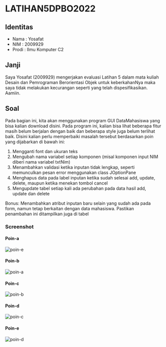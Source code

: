 # LATIHAN5DPBO2022
## Identitas
- Nama : Yosafat
- NIM  : 2009929
- Prodi : Ilmu Komputer C2

## Janji
Saya Yosafat (2009929) mengerjakan evaluasi Latihan 5 dalam mata kuliah Desain dan Pemrograman Berorientasi Objek untuk keberkahanNya maka saya tidak melakukan kecurangan seperti yang telah dispesifikasikan. Aamiin.

## Soal
Pada bagian ini, kita akan menggunakan program GUI DataMahasiswa yang bisa kalian download disini. Pada program ini, kalian bisa lihat beberapa fitur masih belum berjalan dengan baik dan beberapa style juga belum terlihat baik. Disini kalian perlu memperbaiki masalah tersebut berdasarkan poin yang dijabarkan di bawah ini:
1. Mengganti font dan ukuran teks
2. Mengubah nama variabel setiap komponen (misal komponen input NIM diberi nama variabel txtNim)
3. Menambahkan validasi ketika inputan tidak lengkap, seperti memunculkan pesan error menggunakan class JOptionPane
4. Menghapus data pada label inputan ketika sudah selesai add, update, delete, maupun ketika menekan tombol cancel
5. Mengupdate tabel setiap kali ada perubahan pada data hasil add, update dan delete

Bonus:
Menambahkan atribut inputan baru selain yang sudah ada pada form, namun tetap berkaitan dengan data mahasiswa. Pastikan penambahan ini ditampilkan juga di tabel

### Screenshot
#### Poin-a
![poin-e](https://user-images.githubusercontent.com/77567907/159034375-b048160d-29e3-4979-966c-8106970b8077.jpg)

#### Poin-b
![poin-a](https://user-images.githubusercontent.com/77567907/159034385-44b02559-fd0d-4b8a-a07d-57eb091656e2.jpg)

#### Poin-c
![poin-b](https://user-images.githubusercontent.com/77567907/159034394-9450e727-47d3-4602-a3a1-6b0434b9a9e8.jpg)

#### Poin-d
![poin-c](https://user-images.githubusercontent.com/77567907/159034396-a74352e4-77a8-49de-9ca5-2824f77d442a.jpg)

#### Poin-e
![poin-d](https://user-images.githubusercontent.com/77567907/159034400-127db5f4-e757-48a6-824a-6d5b97ba22ba.jpg)
